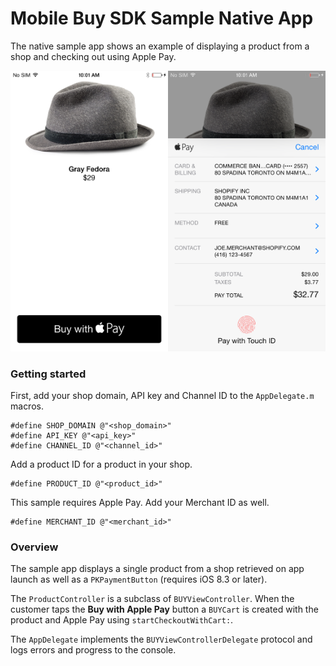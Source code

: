 # Mobile Buy SDK Sample Native App

The native sample app shows an example of displaying a product from a shop and checking out using Apple Pay.

<img src="Sample_App_Native_Screenshot_1.png" width="50%" alt="Mobile Buy SDK sample native app 1"/><img src="Sample_App_Native_Screenshot_2.png" width="50%" alt="Mobile Buy SDK sample native app 1"/>

### Getting started

First, add your shop domain, API key and Channel ID to the `AppDelegate.m` macros.

	#define SHOP_DOMAIN @"<shop_domain>"
	#define API_KEY @"<api_key>"
	#define CHANNEL_ID @"<channel_id>"

Add a product ID for a product in your shop.

	#define PRODUCT_ID @"<product_id>"
	
This sample requires Apple Pay. Add your Merchant ID as well.

	#define MERCHANT_ID @"<merchant_id>"

### Overview

The sample app displays a single product from a shop retrieved on app launch as well as a `PKPaymentButton` (requires iOS 8.3 or later).

The `ProductController` is a subclass of `BUYViewController`. When the customer taps the **Buy with Apple Pay** button a `BUYCart` is created with the product and Apple Pay using `startCheckoutWithCart:`.

The `AppDelegate` implements the `BUYViewControllerDelegate` protocol and logs errors and progress to the console.
